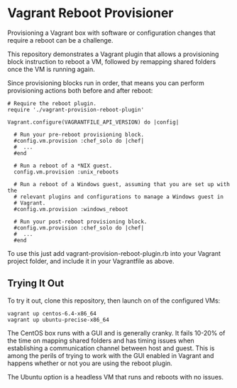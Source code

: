 Vagrant Reboot Provisioner
==========================

Provisioning a Vagrant box with software or configuration changes that require a
reboot can be a challenge.

This repository demonstrates a Vagrant plugin that allows a provisioning block
instruction to reboot a VM, followed by remapping shared folders once the VM is
running again.

Since provisioning blocks run in order, that means you can perform provisioning
actions both before and after reboot:

```
# Require the reboot plugin.
require './vagrant-provision-reboot-plugin'

Vagrant.configure(VAGRANTFILE_API_VERSION) do |config|

  # Run your pre-reboot provisioning block.
  #config.vm.provision :chef_solo do |chef|
  #  ...
  #end

  # Run a reboot of a *NIX guest.
  config.vm.provision :unix_reboots

  # Run a reboot of a Windows guest, assuming that you are set up with the
  # relevant plugins and configurations to manage a Windows guest in
  # Vagrant.
  #config.vm.provision :windows_reboot

  # Run your post-reboot provisioning block.
  #config.vm.provision :chef_solo do |chef|
  #  ...
  #end
```

To use this just add vagrant-provision-reboot-plugin.rb into your Vagrant
project folder, and include it in your Vagrantfile as above.

Trying It Out
-------------

To try it out, clone this repository, then launch on of the configured VMs:

    vagrant up centos-6.4-x86_64
    vagrant up ubuntu-precise-x86_64

The CentOS box runs with a GUI and is generally cranky. It fails 10-20% of the
time on mapping shared folders and has timing issues when establishing a
communication channel between host and guest. This is among the perils of trying
to work with the GUI enabled in Vagrant and happens whether or not you are
using the reboot plugin.

The Ubuntu option is a headless VM that runs and reboots with no issues.
